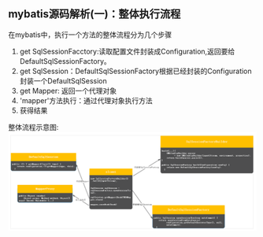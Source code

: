 ## mybatis源码解析(一)：整体执行流程

在mybatis中，执行一个方法的整体流程分为几个步骤

1. get SqlSessionFacctory:读取配置文件封装成Configuration,返回要给DefaultSqlSessionFactory。
2. get SqlSession：DefaultSqlSessionFactory根据已经封装的Configuration封装一个DefaultSqlSession
3. get Mapper: 返回一个代理对象
4. 'mapper'方法执行：通过代理对象执行方法
5. 获得结果

整体流程示意图:
![整体流程示意图](img/整体流程.png)


